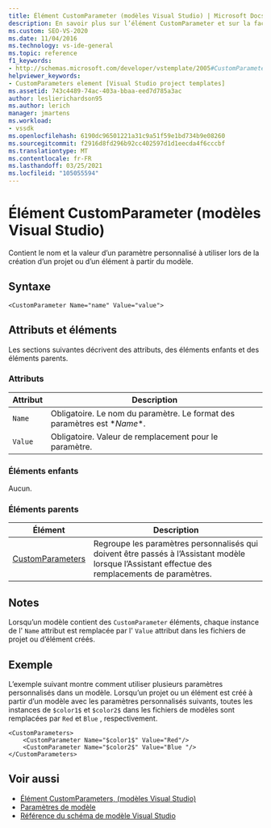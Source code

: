 ```yaml
---
title: Élément CustomParameter (modèles Visual Studio) | Microsoft Docs
description: En savoir plus sur l’élément CustomParameter et sur la façon dont il contient un nom de paramètre personnalisé et une valeur à utiliser lorsqu’un projet ou un élément est créé à partir du modèle.
ms.custom: SEO-VS-2020
ms.date: 11/04/2016
ms.technology: vs-ide-general
ms.topic: reference
f1_keywords:
- http://schemas.microsoft.com/developer/vstemplate/2005#CustomParameter
helpviewer_keywords:
- CustomParameters element [Visual Studio project templates]
ms.assetid: 743c4489-74ac-403a-bbaa-eed7d785a3ac
author: leslierichardson95
ms.author: lerich
manager: jmartens
ms.workload:
- vssdk
ms.openlocfilehash: 6190dc96501221a31c9a51f59e1bd734b9e08260
ms.sourcegitcommit: f2916d8fd296b92cc402597d1d1eecda4f6cccbf
ms.translationtype: MT
ms.contentlocale: fr-FR
ms.lasthandoff: 03/25/2021
ms.locfileid: "105055594"
---
```

# <a name="customparameter-element-visual-studio-templates"></a>Élément CustomParameter (modèles Visual Studio)
Contient le nom et la valeur d’un paramètre personnalisé à utiliser lors de la création d’un projet ou d’un élément à partir du modèle.

## <a name="syntax"></a>Syntaxe

```
<CustomParameter Name="name" Value="value">
```

## <a name="attributes-and-elements"></a>Attributs et éléments
 Les sections suivantes décrivent des attributs, des éléments enfants et des éléments parents.

### <a name="attributes"></a>Attributs

|Attribut|Description|
|---------------|-----------------|
|`Name`|Obligatoire. Le nom du paramètre. Le format des paramètres est $*Name*$.|
|`Value`|Obligatoire. Valeur de remplacement pour le paramètre.|

### <a name="child-elements"></a>Éléments enfants
 Aucun.

### <a name="parent-elements"></a>Éléments parents

|Élément|Description|
|-------------|-----------------|
|[CustomParameters](../extensibility/customparameters-element-visual-studio-templates.md)|Regroupe les paramètres personnalisés qui doivent être passés à l’Assistant modèle lorsque l’Assistant effectue des remplacements de paramètres.|

## <a name="remarks"></a>Notes
 Lorsqu’un modèle contient des `CustomParameter` éléments, chaque instance de l' `Name` attribut est remplacée par l' `Value` attribut dans les fichiers de projet ou d’élément créés.

## <a name="example"></a>Exemple
 L’exemple suivant montre comment utiliser plusieurs paramètres personnalisés dans un modèle. Lorsqu’un projet ou un élément est créé à partir d’un modèle avec les paramètres personnalisés suivants, toutes les instances de `$color1$` et `$color2$` dans les fichiers de modèles sont remplacées par `Red` et `Blue` , respectivement.

```
<CustomParameters>
    <CustomParameter Name="$color1$" Value="Red"/>
    <CustomParameter Name="$color2$" Value="Blue "/>
</CustomParameters>
```

## <a name="see-also"></a>Voir aussi
- [Élément CustomParameters, (modèles Visual Studio)](../extensibility/customparameters-element-visual-studio-templates.md)
- [Paramètres de modèle](../ide/template-parameters.md)
- [Référence du schéma de modèle Visual Studio](../extensibility/visual-studio-template-schema-reference.md)
